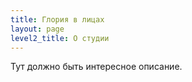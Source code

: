 ```yaml
---
title: Глория в лицах
layout: page
level2_title: О студии
---
```


Тут должно быть интересное описание.